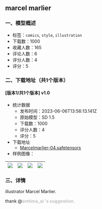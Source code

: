 ## marcel marlier
### 一、模型概述

- 标签：`comics`, `style`, `illustration`
- 下载数：1000
- 收藏人数：165
- 评论人数：6
- 评分人数：4
- 评分：5

### 二、下载地址（共1个版本）

#### [版本1/共1个版本] v1.0

- 统计数据
  - 发布时间：2023-06-06T13:56:13.141Z
  - 原始模型：SD 1.5
  - 下载数：1000
  - 评分人数：4
  - 评分：5
- 下载地址
  - [Marcelmarlier-04.safetensors](https://civitai.com/api/download/models/90389)
- 样例图像：

| <img src="https://image.civitai.com/xG1nkqKTMzGDvpLrqFT7WA/eebe0d84-7bad-485b-be50-12fd22845d91/width=450/1049723.jpeg" /> | <img src="https://image.civitai.com/xG1nkqKTMzGDvpLrqFT7WA/dd9cf25d-7dc3-4632-9517-710db3770096/width=450/1049728.jpeg" /> | <img src="https://image.civitai.com/xG1nkqKTMzGDvpLrqFT7WA/00bee1cd-5fb8-4d52-8b1b-92772610c039/width=450/1049724.jpeg" /> | <img src="https://image.civitai.com/xG1nkqKTMzGDvpLrqFT7WA/b88320de-1f74-4556-9c55-e61613532878/width=450/1049726.jpeg" /> |
| ---- | ---- | ---- | ---- |


### 三、详情
<p>illustrator Marcel Marlier.</p><p>thank @<strong><span style="color:rgb(193, 194, 197)">settima_ai 's suggestion. </span></strong></p>